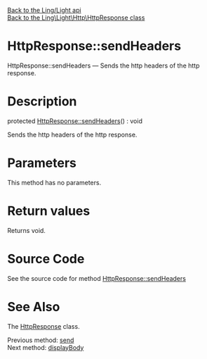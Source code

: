 [Back to the Ling/Light api](https://github.com/lingtalfi/Light/blob/master/doc/api/Ling/Light.md)<br>
[Back to the Ling\Light\Http\HttpResponse class](https://github.com/lingtalfi/Light/blob/master/doc/api/Ling/Light/Http/HttpResponse.md)


HttpResponse::sendHeaders
================



HttpResponse::sendHeaders — Sends the http headers of the http response.




Description
================


protected [HttpResponse::sendHeaders](https://github.com/lingtalfi/Light/blob/master/doc/api/Ling/Light/Http/HttpResponse/sendHeaders.md)() : void




Sends the http headers of the http response.




Parameters
================

This method has no parameters.


Return values
================

Returns void.








Source Code
===========
See the source code for method [HttpResponse::sendHeaders](https://github.com/lingtalfi/Light/blob/master/Http/HttpResponse.php#L141-L151)


See Also
================

The [HttpResponse](https://github.com/lingtalfi/Light/blob/master/doc/api/Ling/Light/Http/HttpResponse.md) class.

Previous method: [send](https://github.com/lingtalfi/Light/blob/master/doc/api/Ling/Light/Http/HttpResponse/send.md)<br>Next method: [displayBody](https://github.com/lingtalfi/Light/blob/master/doc/api/Ling/Light/Http/HttpResponse/displayBody.md)<br>

